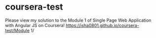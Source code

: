 # coursera-test

Please view my solution to the Module 1 of Single Page Web Application with Angular JS on Coursera!
https://isha0801.github.io/coursera-test/Module 1/
